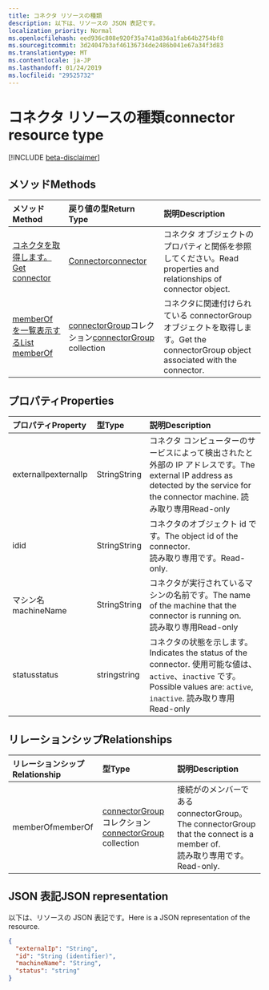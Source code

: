 ```yaml
---
title: コネクタ リソースの種類
description: 以下は、リソースの JSON 表記です。
localization_priority: Normal
ms.openlocfilehash: eed936c808e920f35a741a836a1fab64b2754bf8
ms.sourcegitcommit: 3d24047b3af46136734de2486b041e67a34f3d83
ms.translationtype: MT
ms.contentlocale: ja-JP
ms.lasthandoff: 01/24/2019
ms.locfileid: "29525732"
---
```

# <a name="connector-resource-type"></a><span data-ttu-id="b3dcf-103">コネクタ リソースの種類</span><span class="sxs-lookup"><span data-stu-id="b3dcf-103">connector resource type</span></span>

[!INCLUDE [beta-disclaimer](../../includes/beta-disclaimer.md)]

<!-- Not supported items
|[Create connectorGroup](../api/connector-post-memberof.md) |[connectorGroup](connectorgroup.md)| Associate a connector with a new connectorGroup by posting to the memberOf collection.|
|[Update](../api/connector-update.md) | [connector](connector.md)   | Connectors are created when they are registed with the tenant. |
|[Delete](../api/connector-delete.md) | None |Delete connector object. |

-->

## <a name="methods"></a><span data-ttu-id="b3dcf-104">メソッド</span><span class="sxs-lookup"><span data-stu-id="b3dcf-104">Methods</span></span>

| <span data-ttu-id="b3dcf-105">メソッド</span><span class="sxs-lookup"><span data-stu-id="b3dcf-105">Method</span></span>           | <span data-ttu-id="b3dcf-106">戻り値の型</span><span class="sxs-lookup"><span data-stu-id="b3dcf-106">Return Type</span></span>    |<span data-ttu-id="b3dcf-107">説明</span><span class="sxs-lookup"><span data-stu-id="b3dcf-107">Description</span></span>|
|:---------------|:--------|:----------|
|[<span data-ttu-id="b3dcf-108">コネクタを取得します。</span><span class="sxs-lookup"><span data-stu-id="b3dcf-108">Get connector</span></span>](../api/connector-get.md) | [<span data-ttu-id="b3dcf-109">Connector</span><span class="sxs-lookup"><span data-stu-id="b3dcf-109">connector</span></span>](connector.md) |<span data-ttu-id="b3dcf-110">コネクタ オブジェクトのプロパティと関係を参照してください。</span><span class="sxs-lookup"><span data-stu-id="b3dcf-110">Read properties and relationships of connector object.</span></span>|
|[<span data-ttu-id="b3dcf-111">memberOf を一覧表示する</span><span class="sxs-lookup"><span data-stu-id="b3dcf-111">List memberOf</span></span>](../api/connector-list-memberof.md) |<span data-ttu-id="b3dcf-112">[connectorGroup](connectorgroup.md)コレクション</span><span class="sxs-lookup"><span data-stu-id="b3dcf-112">[connectorGroup](connectorgroup.md) collection</span></span>| <span data-ttu-id="b3dcf-113">コネクタに関連付けられている connectorGroup オブジェクトを取得します。</span><span class="sxs-lookup"><span data-stu-id="b3dcf-113">Get the connectorGroup object associated with the connector.</span></span>|

## <a name="properties"></a><span data-ttu-id="b3dcf-114">プロパティ</span><span class="sxs-lookup"><span data-stu-id="b3dcf-114">Properties</span></span>
| <span data-ttu-id="b3dcf-115">プロパティ</span><span class="sxs-lookup"><span data-stu-id="b3dcf-115">Property</span></span>     | <span data-ttu-id="b3dcf-116">型</span><span class="sxs-lookup"><span data-stu-id="b3dcf-116">Type</span></span>   |<span data-ttu-id="b3dcf-117">説明</span><span class="sxs-lookup"><span data-stu-id="b3dcf-117">Description</span></span>|
|:---------------|:--------|:----------|
|<span data-ttu-id="b3dcf-118">externalIp</span><span class="sxs-lookup"><span data-stu-id="b3dcf-118">externalIp</span></span>|<span data-ttu-id="b3dcf-119">String</span><span class="sxs-lookup"><span data-stu-id="b3dcf-119">String</span></span>|<span data-ttu-id="b3dcf-120">コネクタ コンピューターのサービスによって検出されたと外部の IP アドレスです。</span><span class="sxs-lookup"><span data-stu-id="b3dcf-120">The external IP address as detected by the service for the connector machine.</span></span> <span data-ttu-id="b3dcf-121">読み取り専用</span><span class="sxs-lookup"><span data-stu-id="b3dcf-121">Read-only</span></span>|
|<span data-ttu-id="b3dcf-122">id</span><span class="sxs-lookup"><span data-stu-id="b3dcf-122">id</span></span>|<span data-ttu-id="b3dcf-123">String</span><span class="sxs-lookup"><span data-stu-id="b3dcf-123">String</span></span>| <span data-ttu-id="b3dcf-124">コネクタのオブジェクト id です。</span><span class="sxs-lookup"><span data-stu-id="b3dcf-124">The object id of the connector.</span></span> <BR><span data-ttu-id="b3dcf-125">読み取り専用です。</span><span class="sxs-lookup"><span data-stu-id="b3dcf-125">Read-only.</span></span>|
|<span data-ttu-id="b3dcf-126">マシン名</span><span class="sxs-lookup"><span data-stu-id="b3dcf-126">machineName</span></span>|<span data-ttu-id="b3dcf-127">String</span><span class="sxs-lookup"><span data-stu-id="b3dcf-127">String</span></span>| <span data-ttu-id="b3dcf-128">コネクタが実行されているマシンの名前です。</span><span class="sxs-lookup"><span data-stu-id="b3dcf-128">The name of the machine that the connector is running on.</span></span> <BR><span data-ttu-id="b3dcf-129">読み取り専用</span><span class="sxs-lookup"><span data-stu-id="b3dcf-129">Read-only</span></span>|
|<span data-ttu-id="b3dcf-130">status</span><span class="sxs-lookup"><span data-stu-id="b3dcf-130">status</span></span>|<span data-ttu-id="b3dcf-131">string</span><span class="sxs-lookup"><span data-stu-id="b3dcf-131">string</span></span>| <span data-ttu-id="b3dcf-132">コネクタの状態を示します。</span><span class="sxs-lookup"><span data-stu-id="b3dcf-132">Indicates the status of the connector.</span></span> <span data-ttu-id="b3dcf-133">使用可能な値は、`active`、`inactive` です。</span><span class="sxs-lookup"><span data-stu-id="b3dcf-133">Possible values are: `active`, `inactive`.</span></span> <span data-ttu-id="b3dcf-134">読み取り専用</span><span class="sxs-lookup"><span data-stu-id="b3dcf-134">Read-only</span></span> |

## <a name="relationships"></a><span data-ttu-id="b3dcf-135">リレーションシップ</span><span class="sxs-lookup"><span data-stu-id="b3dcf-135">Relationships</span></span>
| <span data-ttu-id="b3dcf-136">リレーションシップ</span><span class="sxs-lookup"><span data-stu-id="b3dcf-136">Relationship</span></span> | <span data-ttu-id="b3dcf-137">型</span><span class="sxs-lookup"><span data-stu-id="b3dcf-137">Type</span></span>   |<span data-ttu-id="b3dcf-138">説明</span><span class="sxs-lookup"><span data-stu-id="b3dcf-138">Description</span></span>|
|:---------------|:--------|:----------|
|<span data-ttu-id="b3dcf-139">memberOf</span><span class="sxs-lookup"><span data-stu-id="b3dcf-139">memberOf</span></span>|<span data-ttu-id="b3dcf-140">[connectorGroup](connectorgroup.md)コレクション</span><span class="sxs-lookup"><span data-stu-id="b3dcf-140">[connectorGroup](connectorgroup.md) collection</span></span>| <span data-ttu-id="b3dcf-141">接続がのメンバーである connectorGroup。</span><span class="sxs-lookup"><span data-stu-id="b3dcf-141">The connectorGroup that the connect is a member of.</span></span><br><span data-ttu-id="b3dcf-142">読み取り専用です。</span><span class="sxs-lookup"><span data-stu-id="b3dcf-142">Read-only.</span></span> |

## <a name="json-representation"></a><span data-ttu-id="b3dcf-143">JSON 表記</span><span class="sxs-lookup"><span data-stu-id="b3dcf-143">JSON representation</span></span>

<span data-ttu-id="b3dcf-144">以下は、リソースの JSON 表記です。</span><span class="sxs-lookup"><span data-stu-id="b3dcf-144">Here is a JSON representation of the resource.</span></span>

<!-- {
  "blockType": "resource",
  "optionalProperties": [

  ],
  "@odata.type": "microsoft.graph.connector"
}-->

```json
{
  "externalIp": "String",
  "id": "String (identifier)",
  "machineName": "String",
  "status": "string"
}

```

<!-- uuid: 8fcb5dbc-d5aa-4681-8e31-b001d5168d79
2015-10-25 14:57:30 UTC -->
<!--
{
  "type": "#page.annotation",
  "description": "connector resource",
  "keywords": "",
  "section": "documentation",
  "tocPath": "",
  "suppressions": [
    "Error: /api-reference/beta/resources/connector.md:\r\n      Exception processing links.\r\n    System.ArgumentException: Link Definition was null. Link text: !INCLUDE [beta-disclaimer](../../includes/beta-disclaimer.md)\r\n      at ApiDoctor.Validation.DocFile.get_LinkDestinations()\r\n      at ApiDoctor.Validation.DocSet.ValidateLinks(Boolean includeWarnings, String[] relativePathForFiles, IssueLogger issues, Boolean requireFilenameCaseMatch, Boolean printOrphanedFiles)"
  ]
}
-->
